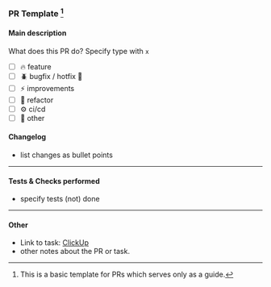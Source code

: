 ### PR Template [^1]

#### Main description

What does this PR do? Specify type with `x`

- [ ] 🔥 feature
- [ ] 🪲 bugfix / hotfix 🧯
- [ ] ⚡ improvements
- [ ] 🔨 refactor
- [ ] :gear: ci/cd
- [ ] 🌊 other

#### Changelog

- list changes as bullet points

---

#### Tests & Checks performed

- specify tests (not) done

---

#### Other

- Link to task: [ClickUp](https://app.clickup.com/t/TaskID)
- other notes about the PR or  task.


[^1]: This is a basic template for PRs which serves only as a guide.
